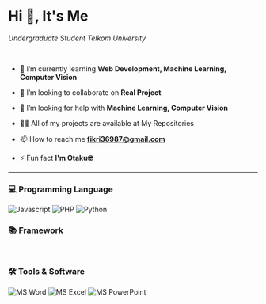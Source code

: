 <h1 align="Left">Hi 👋, It's Me </h1>

*Undergraduate Student Telkom University*


<p align="left" style="margin-right: 20px;">
  <a href="https://www.instagram.com/fikrisyoru/" style="text-decoration:none;" target="_blank" >
    <img src="https://img.shields.io/badge/fikrisyoru-%23E4405F.svg?style=for-the-badge&logo=Instagram&logoColor=white" alt=""/>
  </a>

  <a href="https://www.linkedin.com/in/fikri-fauzi-a08588258/" style="text-decoration:none;" target="_blank" >
    <img src="https://img.shields.io/badge/FIKRI%20FAUZI-%230077B5.svg?style=for-the-badge&logo=linkedin&logoColor=white" alt=""/>
  </a>
</p>


- 🌱 I’m currently learning **Web Development, Machine Learning, Computer Vision**

- 👯 I’m looking to collaborate on **Real Project**

- 🤝 I’m looking for help with **Machine Learning, Computer Vision**

- 👨‍💻 All of my projects are available at My Repositories

- 📫 How to reach me **fikri36987@gmail.com**

- ⚡ Fun fact **I'm Otaku🤓**

***

<h3 align="left">💻 Programming Language</h3>
<p align="left">
  <img src="https://img.shields.io/badge/javascript-%23323330.svg?style=for-the-badge&logo=javascript&logoColor=%23F7DF1E" alt="Javascript"/>
  <img src="https://img.shields.io/badge/php-%23777BB4.svg?style=for-the-badge&logo=php&logoColor=white" alt="PHP"/>
  <img src="https://img.shields.io/badge/python-3670A0?style=for-the-badge&logo=python&logoColor=ffdd54" alt="Python"/>
</p>

<h3 align="left">📚 Framework</h3>
<p align="left">
  <img src="https://img.shields.io/badge/react-%2320232a.svg?style=for-the-badge&logo=react&logoColor=%2361DAFB" alt=""/>
  <img src="https://img.shields.io/badge/express.js-%23404d59.svg?style=for-the-badge&logo=express&logoColor=%2361DAFB" alt=""/>
  <img src="https://img.shields.io/badge/laravel-%23FF2D20.svg?style=for-the-badge&logo=laravel&logoColor=white" alt=""/>
  <img src="https://img.shields.io/badge/tailwindcss-%2338B2AC.svg?style=for-the-badge&logo=tailwind-css&logoColor=white" alt=""/>
</p>

<h3 align="left">🛠️ Tools & Software</h3>
<p align="left">
  <img src="https://img.shields.io/badge/Microsoft_Word-2B579A?style=for-the-badge&logo=microsoft-word&logoColor=white" alt="MS Word"/>
  <img src="https://img.shields.io/badge/Microsoft_Excel-217346?style=for-the-badge&logo=microsoft-excel&logoColor=white" alt="MS Excel"/>
  <img src="https://img.shields.io/badge/Microsoft_PowerPoint-B7472A?style=for-the-badge&logo=microsoft-powerpoint&logoColor=white" alt="MS PowerPoint"/>
  <img src="https://img.shields.io/badge/Visual%20Studio%20Code-0078d7.svg?style=for-the-badge&logo=visual-studio-code&logoColor=white" alt=""/>
</p>

